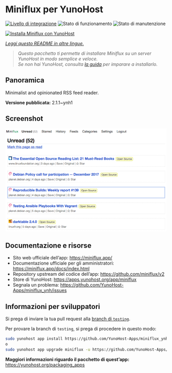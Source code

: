 <!--
N.B.: Questo README è stato automaticamente generato da <https://github.com/YunoHost/apps/tree/master/tools/readme_generator>
NON DEVE essere modificato manualmente.
-->

# Miniflux per YunoHost

[![Livello di integrazione](https://dash.yunohost.org/integration/miniflux.svg)](https://dash.yunohost.org/appci/app/miniflux) ![Stato di funzionamento](https://ci-apps.yunohost.org/ci/badges/miniflux.status.svg) ![Stato di manutenzione](https://ci-apps.yunohost.org/ci/badges/miniflux.maintain.svg)

[![Installa Miniflux con YunoHost](https://install-app.yunohost.org/install-with-yunohost.svg)](https://install-app.yunohost.org/?app=miniflux)

*[Leggi questo README in altre lingue.](./ALL_README.md)*

> *Questo pacchetto ti permette di installare Miniflux su un server YunoHost in modo semplice e veloce.*  
> *Se non hai YunoHost, consulta [la guida](https://yunohost.org/install) per imparare a installarlo.*

## Panoramica

Minimalist and opinionated RSS feed reader.

**Versione pubblicata:** 2.1.1~ynh1

## Screenshot

![Screenshot di Miniflux](./doc/screenshots/overview.png)

## Documentazione e risorse

- Sito web ufficiale dell’app: <https://miniflux.app/>
- Documentazione ufficiale per gli amministratori: <https://miniflux.app/docs/index.html>
- Repository upstream del codice dell’app: <https://github.com/miniflux/v2>
- Store di YunoHost: <https://apps.yunohost.org/app/miniflux>
- Segnala un problema: <https://github.com/YunoHost-Apps/miniflux_ynh/issues>

## Informazioni per sviluppatori

Si prega di inviare la tua pull request alla [branch di `testing`](https://github.com/YunoHost-Apps/miniflux_ynh/tree/testing).

Per provare la branch di `testing`, si prega di procedere in questo modo:

```bash
sudo yunohost app install https://github.com/YunoHost-Apps/miniflux_ynh/tree/testing --debug
o
sudo yunohost app upgrade miniflux -u https://github.com/YunoHost-Apps/miniflux_ynh/tree/testing --debug
```

**Maggiori informazioni riguardo il pacchetto di quest’app:** <https://yunohost.org/packaging_apps>
